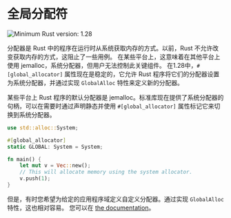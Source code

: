 # 全局分配符

![Minimum Rust version: 1.28](https://img.shields.io/badge/Minimum%20Rust%20Version-1.28-brightgreen.svg)

分配器是 Rust 中的程序在运行时从系统获取内存的方式。以前，Rust 不允许改变获取内存的方式，这阻止了一些用例。
在某些平台上，这意味着在其他平台上使用 jemalloc，系统分配器，但用户无法控制此关键组件。 
在1.28中，`#[global_allocator]` 属性现在是稳定的，它允许 Rust 程序将它们的分配器设置为系统分配器，并通过实现 `GlobalAlloc` 特性来定义新的分配器。

某些平台上 Rust 程序的默认分配器是 jemalloc。标准库现在提供了系统分配器的句柄，可以在需要时通过声明静态并使用 `#[global_allocator]` 属性标记它来切换到系统分配器。

```rust
use std::alloc::System;

#[global_allocator]
static GLOBAL: System = System;

fn main() {
    let mut v = Vec::new();
    // This will allocate memory using the system allocator.
    v.push(1);
}
```

但是，有时您希望为给定的应用程序域定义自定义分配器。通过实现 `GlobalAlloc` 特性，这也相对容易。
您可以在 [the documentation](https://doc.rust-lang.org/std/alloc/trait.GlobalAlloc.html)。

